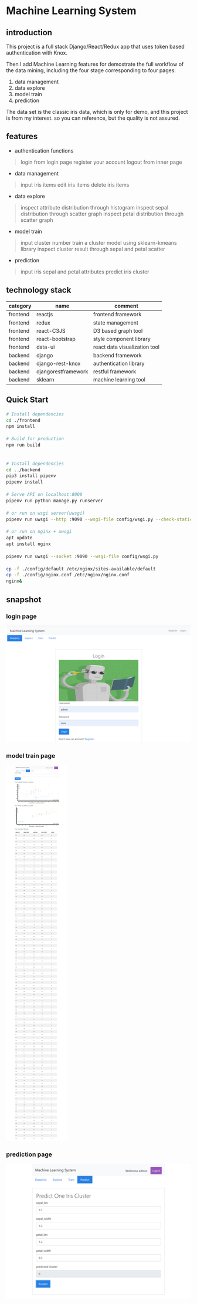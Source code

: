 # Machine Learning System

## introduction

This project is a full stack Django/React/Redux app that uses token based authentication with Knox.

Then I add Machine Learning features for demostrate the full workflow of the data mining, including the four stage corresponding to four pages:
1. data management
2. data explore
3. model train
4. prediction

The data set is the classic iris data, which is only for demo, and this project is from my interest. so you can reference, but the quality is not assured.

## features

* authentication functions
> login from login page
> register your account
> logout from inner page

* data management
> input iris items
> edit iris items
> delete iris items

* data explore
> inspect attribute distribution through histogram
> inspect sepal distribution through scatter graph
> inspect petal distribution through scatter graph

* model train
> input cluster number
> train a cluster model using sklearn-kmeans library
> inspect cluster result through sepal and petal scatter

* prediction
> input iris sepal and petal attributes
> predict iris cluster

## technology stack


category | name | comment
---------|----------|---------
 frontend | reactjs | frontend framework
 frontend | redux | state management
 frontend | react-C3JS | D3 based graph tool
 frontend | react-bootstrap | style component library
 frontend | data-ui | react data visualization tool
 backend | django | backend framework
 backend | django-rest-knox | authentication library
 backend | djangorestframework | restful framework
 backend | sklearn | machine learning tool

## Quick Start

```bash
# Install dependencies
cd ./frontend
npm install

# Build for production
npm run build


# Install dependencies
cd ../backend
pip3 install pipenv
pipenv install

# Serve API on localhost:8000
pipenv run python manage.py runserver

# or run on wsgi server(uwsgi)
pipenv run uwsgi --http :9090 --wsgi-file config/wsgi.py --check-static ../frontend/dist/

# or run on nginx + uwsgi
apt update
apt install nginx

pipenv run uwsgi --socket :9090 --wsgi-file config/wsgi.py

cp -f ./config/default /etc/nginx/sites-available/default
cp -f ./config/nginx.conf /etc/nginx/nginx.conf
nginx&

```

## snapshot

### login page
![avatar](./snapshot/loginpage.png)

### model train page
![avatar](./snapshot/train.png)

### prediction page
![avatar](./snapshot/predict.png)



